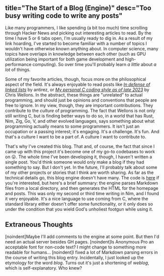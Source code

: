 title="The Start of a Blog (Engine)"
desc="Too busy writing code to write any posts"
-
Like many programmers, I like spending (a bit too much) time scrolling through Hacker News and picking out interesting articles to read. By the time I have 5 or 6 tabs open, I'm usually ready to dig in. As a result of my link hoarding, I've started to become familiar with a number of topics I wouldn't have otherwise known anything about. In computer science, many topics have overlaps in knowledge between each other (such as GPU utilization being important for both game development and high-performance computing). So over time you'll probably learn *a little* about *a lot* of things.  

Some of my favorite articles, though, focus more on the philosophical aspect of the field. It's always enjoyable to read posts like *[In defense of linked lists](http://antirez.com/news/138)* by antirez, or *[My personal C coding style as of late 2023](https://nullprogram.com/blog/2023/10/08/)* by Chris Wellons. In the abstract, these things are "unrelated" to actual programming, and should just be opinions and conventions that people are free to ignore. In my view, though, they are important contributions. They contribute to the *culture* of programming. The fact that Wellons is not only still writing C, but is finding better ways to do so, in a world that has Rust, Nim, Zig, Go, V, and other evolved languages, says something about what programming actually means to some programmers. It isn't just an occupation or a passing interest; it's engaging. It's a challenge. It's fun. And that's a culture I want to be a part of. A culture I want to contribute to.  

That's why I've created this blog. That and, of course, the fact that since I came up with this project it's become one of my go-to codebases to work on 😛. The whole time I've been developing it, though, I haven't written a single post. You'd think someone would only make a blog if they had something to say. But I don't yet. In the future, I'll probably talk about some of my other projects or stories that I think are worth sharing. As far as the technical details go, this blog engine doesn't have many. The code is [here](https://github.com/tjk113/tjk113.github.io/tree/main/src) if you're interested, but here's a brief summary: the engine parses Markdown files from a local directory, and then generates the HTML for the homepage and posts. This was only my second or third time writing in Nim, and I found it very enjoyable. It's a nice language to use coming from C, where the standard library either doesn't offer some functionality, or it only does so under the condition that you wield God's unholiest footgun while using it.

## Extraneous Thoughts
[noindent]Maybe I'll add comments to the engine at some point. But then I'd need an actual server besides GH pages.
[noindent]Is Anonymous Pro an acceptable font for non-code text? I might change to something more readable for humans...
[noindent]I fixed a lot of Markdown parsing errors in the course of writing this blog entry. Incidentally, I just looked up the etymology for the word *blog*. Turns out it's just a shortening of *weblog*, which is self-explanatory. Who knew?